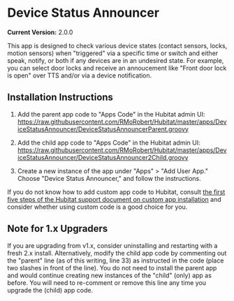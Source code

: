 # Device Status Announcer

**Current Version:** 2.0.0

This app is designed to check various device states (contact sensors, locks, motion sensors) when "triggered" via a specific
time or switch and either speak, notify, or both if any devices are in an undesired state.
For example, you can select door locks and receive an annoucement like "Front door lock is open" over TTS and/or via
a device notification.

## Installation Instructions

1. Add the parent app code to "Apps Code" in the Hubitat admin UI:
https://raw.githubusercontent.com/RMoRobert/Hubitat/master/apps/DeviceStatusAnnouncer/DeviceStatusAnnouncerParent.groovy

2. Add the child app code to "Apps Code" in the Hubitat admin UI:
https://raw.githubusercontent.com/RMoRobert/Hubitat/master/apps/DeviceStatusAnnouncer/DeviceStatusAnnouncer2Child.groovy

2. Create a new instance of the app under "Apps" > "Add User App." Choose "Device Status Announcer," and follow the instructions.

If you do not know how to add custom app code to Hubitat, consult <a  href="https://docs.hubitat.com/index.php?title=How_to_Install_Custom_Apps">the
first five steps of the Hubitat support document on custom app installation</a> and consider whether using custom code
is a good choice for you.

## Note for 1.x Upgraders

If you are upgrading from v1.x, consider uninstalling and restarting with a fresh 2.x install. Alternatively,
modify the child app code by commenting out the "parent" line (as of this writing, line 33) as instructed in the
code (place two slashes in front of the line). You do not need to install the parent app and would continue
creating new instances of the "child" (only) app as before. You will need to re-comment or remove this line
any time you upgrade the (child) app code.